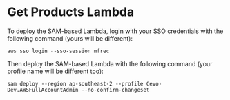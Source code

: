 # Get Products Lambda
To deploy the SAM-based Lambda, login with your SSO credentials with the following command (yours will be different):

`aws sso login --sso-session mfrec`

Then deploy the SAM-based Lambda with the following command (your profile name will be different too):

`sam deploy --region ap-southeast-2 --profile Cevo-Dev.AWSFullAccountAdmin --no-confirm-changeset`


